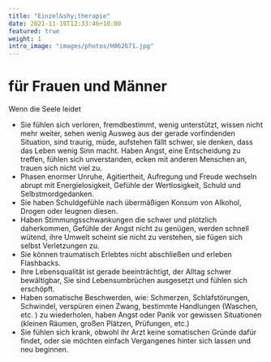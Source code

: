 ```yaml
---
title: "Einzel&shy;therapie"
date: 2021-11-18T12:33:46+10:00
featured: true
weight: 1
intro_image: "images/photos/H062671.jpg"
---
```

# für Frauen und Männer

Wenn die Seele leidet

* Sie fühlen sich verloren, fremdbestimmt, wenig unterstützt, wissen nicht mehr weiter, sehen wenig Ausweg aus der gerade vorfindenden Situation, sind traurig, müde, aufstehen fällt schwer, sie denken, dass das Leben wenig Sinn macht. Haben Angst, eine Entscheidung zu treffen, fühlen sich unverstanden, ecken mit anderen Menschen an, trauen sich nicht viel zu.
* Phasen enormer Unruhe, Agitiertheit, Aufregung und Freude wechseln abrupt mit Energielosigkeit, Gefühle der Wertlosigkeit, Schuld und Selbstmordgedanken.
* Sie haben Schuldgefühle nach übermäßigen Konsum von Alkohol, Drogen oder leugnen diesen.
* Haben Stimmungsschwankungen die schwer und plötzlich daherkommen, Gefühle der Angst nicht zu genügen, werden schnell wütend, ihre Umwelt scheint sie nicht zu verstehen, sie fügen sich selbst Verletzungen zu.
* Sie können traumatisch Erlebtes nicht abschließen und erleben Flashbacks.
* Ihre Lebensqualität ist gerade beeinträchtigt, der Alltag schwer bewältigbar, Sie sind Lebensumbrüchen ausgesetzt und fühlen sich erschöpft.
* Haben somatische Beschwerden, wie:  Schmerzen, Schlafstörungen, Schwindel, verspüren einen Zwang, bestimmte Handlungen (Waschen, etc. ) zu wiederholen, haben Angst oder Panik vor gewissen Situationen (kleinen Räumen,  großen Plätzen, Prüfungen, etc.)
* Sie fühlen sich krank, obwohl ihr Arzt keine somatischen Gründe dafür findet, oder sie möchten einfach Vergangenes hinter sich lassen und neu beginnen.